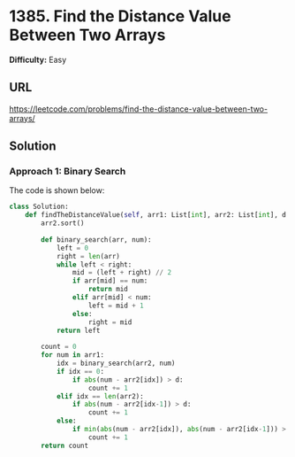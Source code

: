 # 1385. Find the Distance Value Between Two Arrays

**Difficulty:** Easy

## URL

https://leetcode.com/problems/find-the-distance-value-between-two-arrays/

## Solution

### Approach 1: Binary Search

The code is shown below:

```python
class Solution:
    def findTheDistanceValue(self, arr1: List[int], arr2: List[int], d: int) -> int:
        arr2.sort()
        
        def binary_search(arr, num):
            left = 0
            right = len(arr)
            while left < right:
                mid = (left + right) // 2
                if arr[mid] == num:
                    return mid
                elif arr[mid] < num:
                    left = mid + 1
                else:
                    right = mid
            return left
        
        count = 0
        for num in arr1:
            idx = binary_search(arr2, num)
            if idx == 0:
                if abs(num - arr2[idx]) > d:
                    count += 1
            elif idx == len(arr2):
                if abs(num - arr2[idx-1]) > d:
                    count += 1
            else:
                if min(abs(num - arr2[idx]), abs(num - arr2[idx-1])) > d:
                    count += 1
        return count
```

